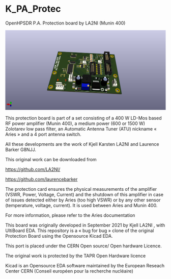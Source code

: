 # K_PA_Protec

OpenHPSDR P.A. Protection board by LA2NI (Munin 400)


![La carte de protection, périphérique de l'ATU Aries ](https://github.com/F6ITU/K_PA_Protec/blob/main/K_PA_Protec_down.png)


This protection board is part of a set consisting of a 400 W LD-Mos based RF power amplifier (Munin 400), 
a medium power (600 or 1500 W) Zolotarev low pass filter, an Automatic Antenna Tuner (ATU) nickname « Aries » 
and a 4 port antenna switch.

All these developments are the work of Kjell Karsten LA2NI and Laurence Barker G8NJJ.

This original work can be downloaded from 

https://github.com/LA2NI/


https://github.com/laurencebarker

The protection card ensures the physical measurements of the amplifier (VSWR, Power, Voltage, Current) and the shutdown of this amplifier in case of issues detected either by Aries (too high VSWR) or by any other sensor (temperature, voltage, current). It is used between Aries and Munin 400. 

For more information, please refer to the Aries documentation


This board was originally developed in September 2021 by Kjell LA2NI , with UltiBoard EDA. This repository is a « bug for bug » clone of the original Protection Board using the Opensource Kicad EDA. 

This port is placed under the CERN Open source/ Open hardware Licence.

The original work is protected by the TAPR Open Hardware licence

Kicad is an Opensource EDA software maintained by the European Reseach Center CERN (Conseil européen pour la recherche nucléaire)

